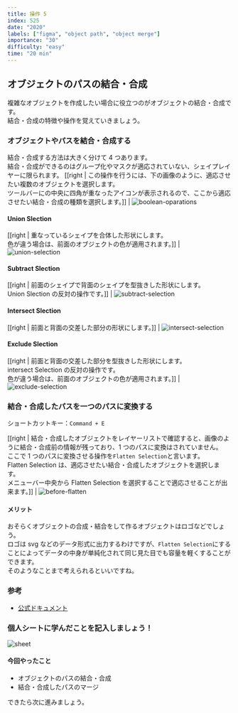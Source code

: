 ```yaml
---
title: 操作 5
index: 525
date: "2020"
labels: ["figma", "object path", "object merge"]
importance: "30"
difficulty: "easy"
time: "20 min"
---
```


## オブジェクトのパスの結合・合成

複雑なオブジェクトを作成したい場合に役立つのがオブジェクトの結合・合成です。  
結合・合成の特徴や操作を覚えていきましょう。

### オブジェクトやパスを結合・合成する

結合・合成する方法は大きく分けて 4 つあります。  
結合・合成ができるのはグループ化やマスクが適応されていない、シェイプレイヤーに限られます。
[[right | この操作を行うには、下の画像のように、適応させたい複数のオブジェクトを選択します。<br/>ツールバーにの中央に四角が重なったアイコンが表示されるので、ここから適応させたい結合・合成の種類を選択します。]]
| ![boolean-oparations](./img/boolean-oparations.png)

#### Union Slection

[[right | 重なっているシェイプを合体した形状にします。<br/>色が違う場合は、前面のオブジェクトの色が適用されます。]]
| ![union-selection](./img/union-selection.png)

#### Subtract Slection

[[right | 前面のシェイプで背面のシェイプを型抜きした形状にします。<br/>Union Slection の反対の操作です。]]
| ![subtract-selection](./img/substract-selection.png)

#### Intersect Slection

[[right | 前面と背面の交差した部分の形状にします。]]
| ![intersect-selection](./img/intersect-selection.png)

#### Exclude Slection

[[right | 前面と背面の交差した部分を型抜きした形状にします。<br/>intersect Selection の反対の操作です。<br/>色が違う場合は、前面のオブジェクトの色が適用されます。]]
| ![exclude-selection](./img/exclude-selection.png)

### 結合・合成したパスを一つのパスに変換する

ショートカットキー：`Command + E`

[[right | 結合・合成したオブジェクトをレイヤーリストで確認すると、画像のように結合・合成前の情報が残っており、1 つのパスに変換はされていません。<br/>ここで 1 つのパスに変換させる操作を`Flatten Selection`と言います。<br/>Flatten Selection は、適応させたい結合・合成したオブジェクトを選択します。<br/>メニューバー中央から Flatten Selection を選択することで適応させることが出来ます。]]
| ![before-flatten](./img/before-flatten.png)

#### メリット

おそらくオブジェクトの合成・結合をして作るオブジェクトはロゴなどでしょう。  
ロゴは svg などのデータ形式に出力するわけですが、`Flatten Selection`にすることによってデータの中身が単純化されて同じ見た目でも容量を軽くすることができます。  
そのようなことまで考えられるといいですね。

### 参考

- [公式ドキュメント](https://help.figma.com/hc/en-us/articles/360039957534-Boolean-Operations)

### 個人シートに学んだことを記入しましょう！

![sheet](../../assets/sheet.png)

#### 今回やったこと

- オブジェクトのパスの結合・合成
- 結合・合成したパスのマージ

できたら次に進みましょう。
